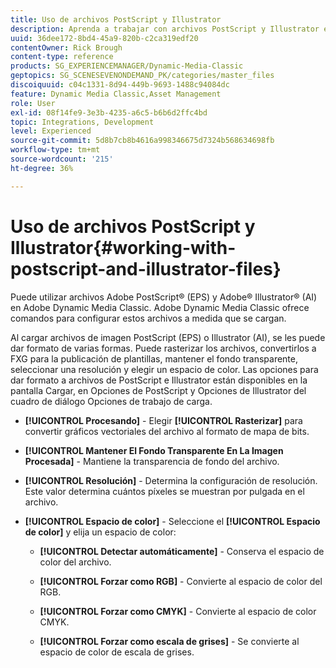 ```yaml
---
title: Uso de archivos PostScript y Illustrator
description: Aprenda a trabajar con archivos PostScript y Illustrator en Adobe Dynamic Media Classic.
uuid: 36dee172-8bd4-45a9-820b-c2ca319edf20
contentOwner: Rick Brough
content-type: reference
products: SG_EXPERIENCEMANAGER/Dynamic-Media-Classic
geptopics: SG_SCENESEVENONDEMAND_PK/categories/master_files
discoiquuid: c04c1331-8d94-449b-9693-1488c94084dc
feature: Dynamic Media Classic,Asset Management
role: User
exl-id: 08f14fe9-3e3b-4235-a6c5-b6b6d2ffc4bd
topic: Integrations, Development
level: Experienced
source-git-commit: 5d8b7cb8b4616a998346675d7324b568634698fb
workflow-type: tm+mt
source-wordcount: '215'
ht-degree: 36%

---
```


# Uso de archivos PostScript y Illustrator{#working-with-postscript-and-illustrator-files}

Puede utilizar archivos Adobe PostScript® (EPS) y Adobe® Illustrator® (AI) en Adobe Dynamic Media Classic. Adobe Dynamic Media Classic ofrece comandos para configurar estos archivos a medida que se cargan.

Al cargar archivos de imagen PostScript (EPS) o Illustrator (AI), se les puede dar formato de varias formas. Puede rasterizar los archivos, convertirlos a FXG para la publicación de plantillas, mantener el fondo transparente, seleccionar una resolución y elegir un espacio de color. Las opciones para dar formato a archivos de PostScript e Illustrator están disponibles en la pantalla Cargar, en Opciones de PostScript y Opciones de Illustrator del cuadro de diálogo Opciones de trabajo de carga.

* **[!UICONTROL Procesando]** - Elegir **[!UICONTROL Rasterizar]** para convertir gráficos vectoriales del archivo al formato de mapa de bits.

* **[!UICONTROL Mantener El Fondo Transparente En La Imagen Procesada]** - Mantiene la transparencia de fondo del archivo.

* **[!UICONTROL Resolución]** - Determina la configuración de resolución. Este valor determina cuántos píxeles se muestran por pulgada en el archivo.

* **[!UICONTROL Espacio de color]** - Seleccione el **[!UICONTROL Espacio de color]** y elija un espacio de color:

   * **[!UICONTROL Detectar automáticamente]** - Conserva el espacio de color del archivo.

   * **[!UICONTROL Forzar como RGB]** - Convierte al espacio de color del RGB.

   * **[!UICONTROL Forzar como CMYK]** - Convierte al espacio de color CMYK.

   * **[!UICONTROL Forzar como escala de grises]** - Se convierte al espacio de color de escala de grises.
